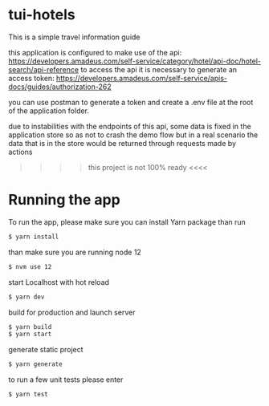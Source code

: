 # tui-hotels
This is a simple travel information guide


this application is configured to make use of the api: https://developers.amadeus.com/self-service/category/hotel/api-doc/hotel-search/api-reference
to access the api it is necessary to generate an access token: https://developers.amadeus.com/self-service/apis-docs/guides/authorization-262 

you can use postman to generate a token and create a .env file at the root of the application folder. 

due to instabilities with the endpoints of this api, some data is fixed in the application store so as not to crash the demo flow
but in a real scenario the data that is in the store would be returned through requests made by actions

>>>> this project is not 100% ready <<<<

# Running the app 
To run the app, please make sure you can install Yarn package 
than run


```bash
$ yarn install 
```

than make sure you are running node 12 

```bash
$ nvm use 12
```

start Localhost with hot reload 

```bash
$ yarn dev
```

build for production and launch server


```bash
$ yarn build
$ yarn start
```

generate static project

```bash
$ yarn generate
```

to run a few unit tests please enter 


```bash
$ yarn test
```
